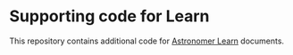 # Supporting code for Learn

This repository contains additional code for [Astronomer Learn](docs.astronomer.io/learn) documents.
